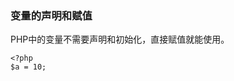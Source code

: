 <!--
author: 刘青
date: 2017-03-28
title: 变量定义及其作用域
type: note
source: https://github.com/reeze/tipi/blob/master/book/chapt03/03-06-00-var-lifecycle.markdown
tags: 
category: php/src
status: draft
summary: 
-->

### 变量的声明和赋值

PHP中的变量不需要声明和初始化，直接赋值就能使用。

```
<?php
$a = 10;
```
